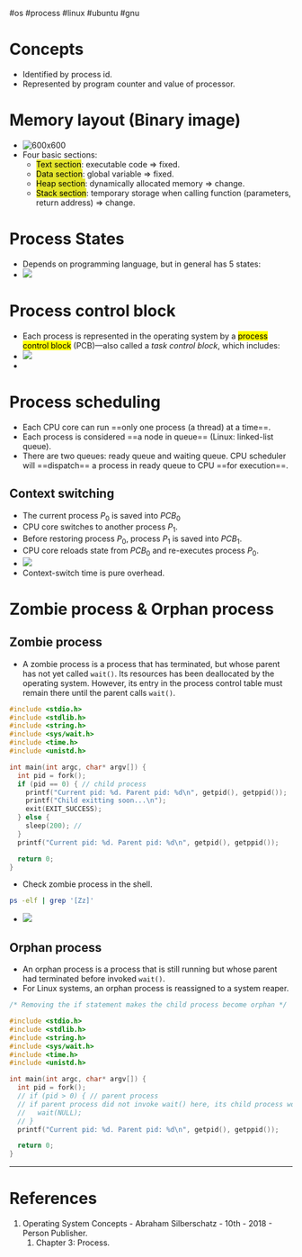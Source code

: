 #os #process #linux #ubuntu #gnu 

# Concepts
- Identified by process id.
- Represented by program counter and value of processor.
# Memory layout (Binary image)
- ![600x600](Pasted%20image%2020240525160759.png)
- Four basic sections:
	- <mark style="background: #e4e62d;">Text section</mark>: executable code $\Rightarrow$ fixed.
	- <mark style="background: #e4e62d;">Data section</mark>: global variable $\Rightarrow$ fixed.
	- <mark style="background: #e4e62d;">Heap section</mark>: dynamically allocated memory $\Rightarrow$ change.
	- <mark style="background: #e4e62d;">Stack section</mark>: temporary storage when calling function (parameters, return address) $\Rightarrow$ change.
# Process States
- Depends on programming language, but in general has 5 states:
- ![](Pasted%20image%2020240525161359.png)

# Process control block
- Each process is represented in the operating system by a <mark class="hltr-yellow">process control block</mark> (PCB)—also called a *task control block*, which includes:
- ![](Pasted%20image%2020250517072253.png)
- 
# Process scheduling
- Each CPU core can run ==only one process (a thread) at a time==.
- Each process is considered ==a node in queue== (Linux: linked-list queue). 
- There are two queues: ready queue and waiting queue. CPU scheduler will ==dispatch== a process in ready queue to CPU ==for execution==.
## Context switching
- The current process $P_0$ is saved into $PCB_0$
- CPU core switches to another process $P_1$.
- Before restoring process $P_0$, process $P_1$ is saved into $PCB_1$.
- CPU core reloads state from $PCB_0$ and re-executes process $P_0$.
- ![](Pasted%20image%2020240525162759.png)
- Context-switch time is pure overhead.
# Zombie process & Orphan process
## Zombie process
- A zombie process is a process that has terminated, but whose parent has not yet called `wait()`. Its resources has been deallocated by the operating system. However, its entry in the process control table must remain there until the parent calls `wait()`.
```c title='Zombie process example'
#include <stdio.h>
#include <stdlib.h>
#include <string.h>
#include <sys/wait.h>
#include <time.h>
#include <unistd.h>

int main(int argc, char* argv[]) {
  int pid = fork();
  if (pid == 0) { // child process
    printf("Current pid: %d. Parent pid: %d\n", getpid(), getppid());
    printf("Child exitting soon...\n");
    exit(EXIT_SUCCESS);
  } else {
    sleep(200); //
  }
  printf("Current pid: %d. Parent pid: %d\n", getpid(), getppid());

  return 0;
}
```

- Check zombie process in the shell.
```sh title='ps -elf to check zombie/defunct process'
ps -elf | grep '[Zz]'
```
- ![](Pasted%20image%2020250517145038.png)
## Orphan process
- An orphan process is a process that is still running but whose parent had terminated before invoked `wait()`.
- For Linux systems, an orphan process is reassigned to a system reaper.
```c title='Orphan and zombie process example'
/* Removing the if statement makes the child process become orphan */

#include <stdio.h>
#include <stdlib.h>
#include <string.h>
#include <sys/wait.h>
#include <time.h>
#include <unistd.h>

int main(int argc, char* argv[]) {
  int pid = fork();
  // if (pid > 0) { // parent process
  // if parent process did not invoke wait() here, its child process would become orphan
  //   wait(NULL); 
  // }
  printf("Current pid: %d. Parent pid: %d\n", getpid(), getppid());

  return 0;
}
```

---
# References
1. Operating System Concepts - Abraham Silberschatz - 10th - 2018 - Person Publisher.
	1. Chapter 3: Process.